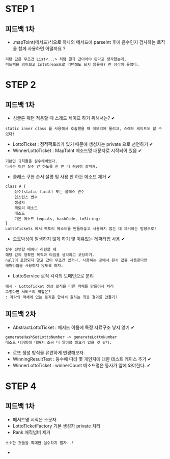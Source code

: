 # STEP 1
## 피드백 1차
- .mapToInt(메서드)식으로 하나의 메서드에 parseInt 후에 음수인지 검사하는 로직을 함께 사용하면 어떨까요 ?
```
리턴 값은 무조건 List<...> 처럼 결과 값이어야 된다고 생각했는데,
피드백을 읽어보고 IntStream으로 리턴해도 되지 않을까? 란 생각이 들었다.
```

# STEP 2
## 피드백 1차
- 싱글톤 패턴 적용할 때 스레드 세이프 하기 위해서는? ✔
```
static inner class 를 사용해서 호출했을 때 메모리에 올리고, 스레드 세이프도 할 수 있다!
```
- LottoTicket : 정적팩토리가 있기 때문에 생성자는 private 으로 선언하기 ✔
- WinnerLottoTicket : MapToInt 메소드명 대문자로 시작되어 있음 ✔
```
기본인 규칙들을 실수해버렸다.
다시는 이런 실수 안 하도록 한 번 더 꼼꼼히 살피자.
```
- 클래스 구현 순서 설명 및 사용 안 하는 메소드 제거 ✔
```
class A {
    상수(static final) 또는 클래스 변수
    인스턴스 변수
    생성자
    팩토리 메소드
    메소드
    기본 메소드 (equals, hashCode, toString)
}
LottoTickets 에서 팩토리 메소드를 만들어놓고 사용하지 않는 데 제거하는 방향으로!
```
- 오토박싱이 발생하지 않게 하기 및 이유있는 레퍼타입 사용 ✔
```
상수 선언할 때에나 리턴할 때
해당 값의 정확한 목적과 타입을 생각하고 코딩하기.
null이 포함되지 않고 값이 무조건 있거나, 사용하는 곳에서 원시 값을 사용한다면
래퍼타입을 사용하지 않도록 하자.
```
- LottoService 로직 각각의 도메인으로 분리
```
예시 - LottoTicket 생성 로직을 다른 객체를 만들어서 처리
그렇다면 서비스의 역할은?
: 각각의 객체에 있는 로직을 합쳐서 원하는 최종 결과를 만들기?
```

## 피드백 2차
- AbstractLottoTicket : 메서드 이름에 특정 자료구조 넣지 않기 ✔
```
generateHashSetLottoNumber -> generateLottoNumber
메소드 네이밍에 대해서 조금 더 알아볼 필요가 있을 것 같다.
```

- 로또 생성 방식을 유연하게 변경해보자.
- WinningResultTest : 등수에 따라 몇 개인지에 대한 테스트 케이스 추가 ✔
- WinnerLottoTicket : winnerCount 메소드명은 동사가 앞에 와야한다. ✔

# STEP 4
## 피드백 1차
- 메서드명 시작은 소문자
- LottoTicketFactory 기본 생성자 private 처리
- Rank 매직넘버 제거
```
소소한 것들을 최대한 실수하지 말자..!
```

- 